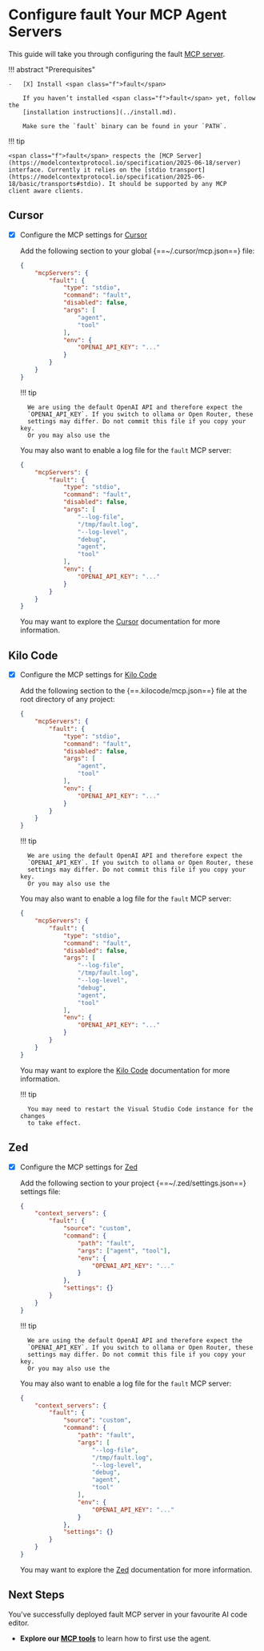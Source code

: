 # Configure <span class="f">fault</span> Your MCP Agent Servers

This guide will take you through configuring the <span class="f">fault</span>
[MCP server](https://modelcontextprotocol.io/specification/2025-06-18/server).

!!! abstract "Prerequisites"

    -   [X] Install <span class="f">fault</span>

        If you haven’t installed <span class="f">fault</span> yet, follow the
        [installation instructions](../install.md).

        Make sure the `fault` binary can be found in your `PATH`.

!!! tip

    <span class="f">fault</span> respects the [MCP Server](https://modelcontextprotocol.io/specification/2025-06-18/server)
    interface. Currently it relies on the [stdio transport](https://modelcontextprotocol.io/specification/2025-06-18/basic/transports#stdio). It should be supported by any MCP
    client aware clients.

## Cursor

-   [X] Configure the MCP settings for [Cursor](https://www.cursor.com/)

    Add the following section to your global {==~/.cursor/mcp.json==} file:

    ```json
    {
        "mcpServers": {
            "fault": {
                "type": "stdio",
                "command": "fault",
                "disabled": false,
                "args": [
                    "agent",
                    "tool"
                ],
                "env": {
                    "OPENAI_API_KEY": "..."
                }
            }
        }
    }
    ```

    !!! tip

        We are using the default OpenAI API and therefore expect the
        `OPENAI_API_KEY`. If you switch to ollama or Open Router, these
        settings may differ. Do not commit this file if you copy your key.
        Or you may also use the 

    You may also want to enable a log file for the `fault` MCP server:

    ```json
    {
        "mcpServers": {
            "fault": {
                "type": "stdio",
                "command": "fault",
                "disabled": false,
                "args": [
                    "--log-file",
                    "/tmp/fault.log",
                    "--log-level",
                    "debug",
                    "agent",
                    "tool"
                ],
                "env": {
                    "OPENAI_API_KEY": "..."
                }
            }
        }
    }
    ```

    You may want to explore the [Cursor](https://docs.cursor.com/context/model-context-protocol) documentation for more
    information.

## Kilo Code

-   [X] Configure the MCP settings for [Kilo Code](https://kilocode.ai/)

    Add the following section to the {==.kilocode/mcp.json==} file at the
    root directory of any project:

    ```json
    {
        "mcpServers": {
            "fault": {
                "type": "stdio",
                "command": "fault",
                "disabled": false,
                "args": [
                    "agent",
                    "tool"
                ],
                "env": {
                    "OPENAI_API_KEY": "..."
                }
            }
        }
    }
    ```

    !!! tip

        We are using the default OpenAI API and therefore expect the
        `OPENAI_API_KEY`. If you switch to ollama or Open Router, these
        settings may differ. Do not commit this file if you copy your key.
        Or you may also use the 

    You may also want to enable a log file for the `fault` MCP server:

    ```json
    {
        "mcpServers": {
            "fault": {
                "type": "stdio",
                "command": "fault",
                "disabled": false,
                "args": [
                    "--log-file",
                    "/tmp/fault.log",
                    "--log-level",
                    "debug",
                    "agent",
                    "tool"
                ],
                "env": {
                    "OPENAI_API_KEY": "..."
                }
            }
        }
    }
    ```

    You may want to explore the [Kilo Code](https://kilocode.ai/docs/features/mcp/using-mcp-in-kilo-code#configuring-mcp-servers) documentation for more
    information.


    !!! tip

        You may need to restart the Visual Studio Code instance for the changes
        to take effect.

## Zed

-   [X] Configure the MCP settings for [Zed](https://zed.dev/)

    Add the following section to your project {==~/.zed/settings.json==} settings file:

    ```json
    {
        "context_servers": {
            "fault": {
                "source": "custom",
                "command": {
                    "path": "fault",
                    "args": ["agent", "tool"],
                    "env": {
                        "OPENAI_API_KEY": "..."
                    }
                },
                "settings": {}
            }
        }
    }
    ```

    !!! tip

        We are using the default OpenAI API and therefore expect the
        `OPENAI_API_KEY`. If you switch to ollama or Open Router, these
        settings may differ. Do not commit this file if you copy your key.
        Or you may also use the 

    You may also want to enable a log file for the `fault` MCP server:

    ```json
    {
        "context_servers": {
            "fault": {
                "source": "custom",
                "command": {
                    "path": "fault",
                    "args": [
                        "--log-file",
                        "/tmp/fault.log",
                        "--log-level",
                        "debug",
                        "agent",
                        "tool"
                    ],
                    "env": {
                        "OPENAI_API_KEY": "..."
                    }
                },
                "settings": {}
            }
        }
    }
    ```

    You may want to explore the [Zed](https://zed.dev/docs/ai/mcp) documentation for more
    information.

## Next Steps

You've successfully deployed <span class="f">fault</span> MCP server in your
favourite AI code editor.

- **Explore our [MCP tools](./mcp-tools.md)** to learn how to first use the agent.

